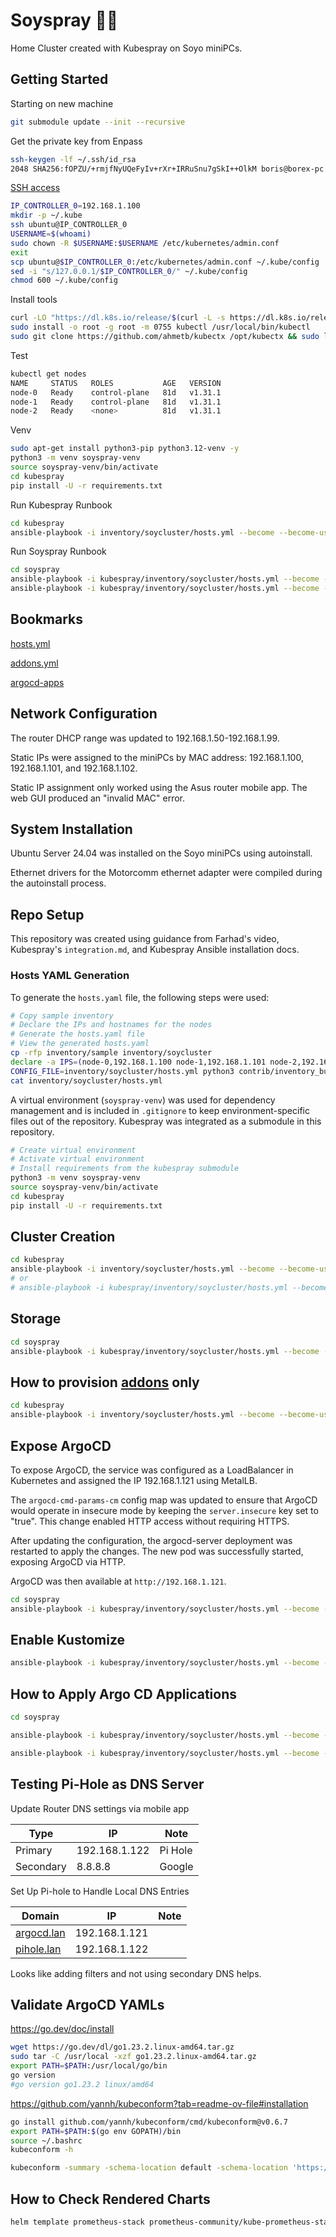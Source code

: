 # Soyspray 🌱💦

Home Cluster created with Kubespray on Soyo miniPCs.

## Getting Started

Starting on new machine

```sh
git submodule update --init --recursive
```

Get the private key from Enpass

```sh
ssh-keygen -lf ~/.ssh/id_rsa
2048 SHA256:fOPZU/+rmjfNyUQeFyIv+rXr+IRRuSnu7gSkI++OlkM boris@borex-pc (RSA)
```

[SSH access](https://github.com/kubernetes-sigs/kubespray/blob/master/docs/getting_started/setting-up-your-first-cluster.md#access-the-kubernetes-cluster)

```sh
IP_CONTROLLER_0=192.168.1.100
mkdir -p ~/.kube
ssh ubuntu@IP_CONTROLLER_0
USERNAME=$(whoami)
sudo chown -R $USERNAME:$USERNAME /etc/kubernetes/admin.conf
exit
scp ubuntu@$IP_CONTROLLER_0:/etc/kubernetes/admin.conf ~/.kube/config
sed -i "s/127.0.0.1/$IP_CONTROLLER_0/" ~/.kube/config
chmod 600 ~/.kube/config
```

Install tools

```sh
curl -LO "https://dl.k8s.io/release/$(curl -L -s https://dl.k8s.io/release/stable.txt)/bin/linux/amd64/kubectl"
sudo install -o root -g root -m 0755 kubectl /usr/local/bin/kubectl
sudo git clone https://github.com/ahmetb/kubectx /opt/kubectx && sudo ln -s /opt/kubectx/kubectx /usr/local/bin/kubectx && sudo ln -s /opt/kubectx/kubens /usr/local/bin/kubens
```

Test

```sh
kubectl get nodes
NAME     STATUS   ROLES           AGE   VERSION
node-0   Ready    control-plane   81d   v1.31.1
node-1   Ready    control-plane   81d   v1.31.1
node-2   Ready    <none>          81d   v1.31.1
```

Venv

```sh
sudo apt-get install python3-pip python3.12-venv -y
python3 -m venv soyspray-venv
source soyspray-venv/bin/activate
cd kubespray
pip install -U -r requirements.txt
```

Run Kubespray Runbook

```sh
cd kubespray
ansible-playbook -i inventory/soycluster/hosts.yml --become --become-user=root --user ubuntu cluster.yml --tags apps
```

Run Soyspray Runbook

```sh
cd soyspray
ansible-playbook -i kubespray/inventory/soycluster/hosts.yml --become --become-user=root --user ubuntu playbooks/hello-soy.yml
ansible-playbook -i kubespray/inventory/soycluster/hosts.yml --become --become-user=root --user ubuntu playbooks/manage-argocd-apps.yml --tags pihole
```

## Bookmarks

[hosts.yml](kubespray/inventory/soycluster/hosts.yml)

[addons.yml](kubespray/inventory/soycluster/group_vars/k8s_cluster/addons.yml)

[argocd-apps](playbooks/yaml/argocd-apps)

## Network Configuration

The router DHCP range was updated to 192.168.1.50-192.168.1.99.

Static IPs were
assigned to the miniPCs by MAC address: 192.168.1.100, 192.168.1.101, and
192.168.1.102.

Static IP assignment only worked using the Asus router mobile
app. The web GUI produced an "invalid MAC" error.

## System Installation

Ubuntu Server 24.04 was installed on the Soyo miniPCs using autoinstall.

Ethernet drivers for the Motorcomm ethernet adapter were compiled during the
autoinstall process.

## Repo Setup

This repository was created using guidance from Farhad's video, Kubespray's
`integration.md`, and Kubespray Ansible installation docs.

### Hosts YAML Generation

To generate the `hosts.yaml` file, the following steps were used:

```sh
# Copy sample inventory
# Declare the IPs and hostnames for the nodes
# Generate the hosts.yaml file
# View the generated hosts.yaml
cp -rfp inventory/sample inventory/soycluster
declare -a IPS=(node-0,192.168.1.100 node-1,192.168.1.101 node-2,192.168.1.102)
CONFIG_FILE=inventory/soycluster/hosts.yml python3 contrib/inventory_builder/inventory.py ${IPS[@]}
cat inventory/soycluster/hosts.yml
```

A virtual environment (`soyspray-venv`) was used for dependency management and is included in `.gitignore` to keep environment-specific files out of the repository. Kubespray was integrated as a submodule in this repository.

```sh
# Create virtual environment
# Activate virtual environment
# Install requirements from the kubespray submodule
python3 -m venv soyspray-venv
source soyspray-venv/bin/activate
cd kubespray
pip install -U -r requirements.txt
```

## Cluster Creation

```sh
cd kubespray
ansible-playbook -i inventory/soycluster/hosts.yml --become --become-user=root --user ubuntu cluster.yml
# or
# ansible-playbook -i kubespray/inventory/soycluster/hosts.yml --become --become-user=root --user ubuntu kubespray/cluster.yml
```

## Storage

```sh
cd soyspray
ansible-playbook -i kubespray/inventory/soycluster/hosts.yml --become --become-user=root --user ubuntu playbooks/prepare-local-storage.yml --tags storage
```

## How to provision [addons](kubespray/inventory/soycluster/group_vars/k8s_cluster/addons.yml) only

```sh
cd kubespray
ansible-playbook -i inventory/soycluster/hosts.yml --become --become-user=root --user ubuntu cluster.yml --tags apps
```

## Expose ArgoCD

To expose ArgoCD, the service was configured as a LoadBalancer in Kubernetes and
assigned the IP 192.168.1.121 using MetalLB.

The `argocd-cmd-params-cm` config map was updated to ensure that ArgoCD would
operate in insecure mode by keeping the `server.insecure` key set to "true". This
change enabled HTTP access without requiring HTTPS.

After updating the configuration, the argocd-server deployment was restarted to
apply the changes. The new pod was successfully started, exposing ArgoCD via
HTTP.

ArgoCD was then available at `http://192.168.1.121`.

```sh
cd soyspray
ansible-playbook -i kubespray/inventory/soycluster/hosts.yml --become --become-user=root --user ubuntu main.yml --tags expose-argocd
```

## Enable Kustomize

```sh
ansible-playbook -i kubespray/inventory/soycluster/hosts.yml --become --become-user=root --user ubuntu main.yml --tags enable-kustomize-argocd
```

## How to Apply Argo CD Applications

```sh
cd soyspray

ansible-playbook -i kubespray/inventory/soycluster/hosts.yml --become --become-user=root --user ubuntu playbooks/install-k8s-python-libs.yml

ansible-playbook -i kubespray/inventory/soycluster/hosts.yml --become --become-user=root --user ubuntu playbooks/manage-argocd-apps.yml
```

## Testing Pi-Hole as DNS Server

Update Router DNS settings via mobile app

| Type      | IP               | Note          |
| --------- | ---------------- | ------------- |
| Primary   | 192.168.1.122    |  Pi Hole      |
| Secondary | 8.8.8.8          |  Google       |

Set Up Pi-hole to Handle Local DNS Entries

| Domain                                         | IP               | Note          |
| ---------------------------------------------- | ---------------- | ------------- |
| [argocd.lan](http://argocd.lan/applications)   | 192.168.1.121    |               |
| [pihole.lan](http://pihole.lan/admin/login.php)| 192.168.1.122    |               |

Looks like adding filters and not using secondary DNS helps.

## Validate ArgoCD YAMLs

<https://go.dev/doc/install>

```sh
wget https://go.dev/dl/go1.23.2.linux-amd64.tar.gz
sudo tar -C /usr/local -xzf go1.23.2.linux-amd64.tar.gz
export PATH=$PATH:/usr/local/go/bin
go version
#go version go1.23.2 linux/amd64
```

<https://github.com/yannh/kubeconform?tab=readme-ov-file#installation>

```sh
go install github.com/yannh/kubeconform/cmd/kubeconform@v0.6.7
export PATH=$PATH:$(go env GOPATH)/bin
source ~/.bashrc
kubeconform -h
```

```sh
kubeconform -summary -schema-location default -schema-location 'https://raw.githubusercontent.com/datreeio/CRDs-catalog/refs/heads/main/argoproj.io/application_v1alpha1.json' playbooks/yaml/argocd-apps/prometheus/prometheus-application.yaml
```

## How to Check Rendered Charts

```sh
helm template prometheus-stack prometheus-community/kube-prometheus-stack -f playbooks/yaml/argocd-apps/prometheus/values.yaml > rendered.yaml
```

